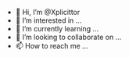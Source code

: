 - 👋 Hi, I’m @Xplicittor
- 👀 I’m interested in ...
- 🌱 I’m currently learning ...
- 💞️ I’m looking to collaborate on ...
- 📫 How to reach me ...

<!---
Xplicittor/Xplicittor is a ✨ special ✨ repository because its `README.md` (this file) appears on your GitHub profile.
You can click the Preview link to take a look at your changes.
--->
